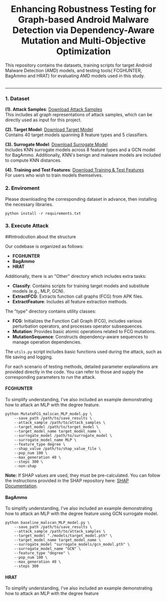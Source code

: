 <p align="center">

  <h1 align="center">Enhancing Robustness Testing for Graph-based Android Malware Detection via Dependency-Aware Mutation and Multi-Objective Optimization</h1>
  <div>This repository contains the datasets, training scripts for target Android Malware Detection (AMD) models, and testing tools( FCGHUNTER, BagAmmo and HRAT) for evaluating AMD models used in this study.</div>
    <br>

</p>

---

### 1. Dataset 

**(1). Attack Samples**:
[Download Attack Samples](https://drive.google.com/file/d/1OWIWVVjifCv3iByRP4IBx-Sn8d49oB_4/view?usp=drive_link)  
This includes all graph representations of attack samples, which can be directly used as input for this project.

**(2). Target Model**:
[Download Target Model](https://drive.google.com/file/d/15HIjy9QIrwjOwzD_-pJxFb-uCMKSwPyP/view?usp=drive_link)  
Contains 40 target models spanning 8 feature types and 5 classifiers.

**(3). Surrogate Model**:
[Download Surrogate Model](https://drive.google.com/file/d/1pyCCWTCH9XtuaLNbnGsTeAb4Nv1_A4K8/view?usp=drive_link)  
Includes KNN surrogate models across 8 feature types and a GCN model for BagAmmo. Additionally, KNN's benign and malware models are included to compute KNN distances.

**(4). Training and Test Features**:
[Download Training & Test Features](https://drive.google.com/file/d/1AjNfQw7Z2Vom8KPpqfO6nHKimE44pEc4/view?usp=drive_link)  
For users who wish to train models themselves.

### 2. Enviroment

Please downloading the corresponding dataset in advance, then installing the necessary libraries. 

```
python install -r requirements.txt
```


### 3. Execute Attack

##Introdcution about the structure

Our codebase is organized as follows:

- **FCGHUNTER**
- **BagAmmo**
- **HRAT**

Additionally, there is an "Other" directory which includes extra tasks:

- **Classify**: Contains scripts for training target models and substitute models (e.g., MLP, GCN).
- **ExtractFCG**: Extracts function call graphs (FCG) from APK files.
- **ExtractFeature**: Includes all feature extraction methods.

The "type" directory contains utility classes:

- **FCG**: Initializes the Function Call Graph (FCG), includes various perturbation operators, and processes operator subsequences.
- **Mutation**: Provides basic atomic operations related to FCG mutations.
- **MutationSequence**: Constructs dependency-aware sequences to manage operation dependencies.

The `utils.py` script includes basic functions used during the attack, such as file saving and logging.


For each scenario of testing methods, detailed parameter explanations are provided directly in the code. You can refer to those and supply the corresponding parameters to run the attack.

#### FCGHUNTER

To simplify understanding, I’ve also included an example demonstrating how to attack an MLP with the degree feature.

```
python MutateFCG_malscan_MLP_model.py \
    --save_path /path/to/save_results \
    --attack_sample /path/to/attack_samples \
    --target_model /path/to/target_model \
    --target_model_name target_model_name \
    --surrogate_model /path/to/surrogate_model \
    --surrogate_model_name MLP \
    --feature_type degree \
    --shap_value /path/to/shap_value_file \
    --pop_num 100 \
    --max_generation 40 \
    --steps 300 \
    --non-shap

```
**Note:** If SHAP values are used, they must be pre-calculated. You can follow the instructions provided in the SHAP repository here: [SHAP Documentation](https://github.com/shap/shap).


#### BagAmmo

To simplify understanding, I’ve also included an example demonstrating how to attack an MLP with the degree feature using GCN surrogate model.

```
python baseline_malscan_MLP_model.py \
    --save_path /path/to/save_results \
    --attack_sample /path/to/attack_samples \
    --target_model "./models/target_model.pth" \
    --target_model_name target_model_name \
    --surrogate_model "surrogate_models/gcn_model.pth" \
    --surrogate_model_name "GCN" \
    --feature_type "degree" \
    --pop_num 100 \
    --max_generation 40 \
    --steps 300
```


#### HRAT

To simplify understanding, I’ve also included an example demonstrating how to attack an MLP with the degree feature



